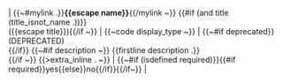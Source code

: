 |
	{{~#mylink .}}**{{escape name}}**{{/mylink ~}}
	{{#if (and title (title_isnot_name .))}}<br/>({{escape title}}){{/if ~}}
|
	{{~code display_type ~}}
|
	{{~#if deprecated}}(DEPRECATED)<br/>{{/if}}
	{{~#if description ~}}
	{{firstline description .}}<br/>{{/if ~}}
	{{>extra_inline . ~}}
|
	{{~#if (isdefined required)}}{{#if required}}yes{{else}}no{{/if}}{{/if~}}
|
